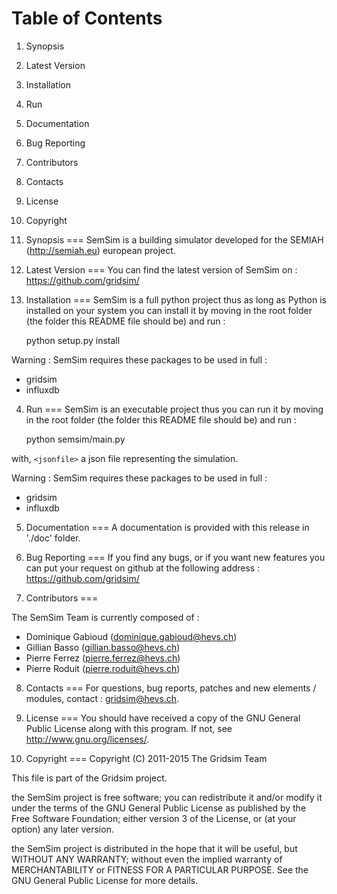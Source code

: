 Table of Contents
===

 1. Synopsis
 2. Latest Version
 3. Installation
 4. Run
 5. Documentation
 6. Bug Reporting
 7. Contributors
 8. Contacts
 9. License
 10. Copyright


1. Synopsis
===
SemSim is a building simulator developed for the SEMIAH (http://semiah.eu) 
european project. 


2. Latest Version
===
You can find the latest version of SemSim on :
    https://github.com/gridsim/


3. Installation
===
SemSim is a full python project thus as long as Python is installed on your
system you can install it by moving in the root folder (the folder this README
file should be) and run :

    python setup.py install

Warning : SemSim requires these packages to be used in full :

 * gridsim
 * influxdb
 
4. Run
===
SemSim is an executable project thus you can run it by moving in the root 
folder (the folder this README file should be) and run :

    python semsim/main.py <jsonfile>

with, `<jsonfile>` a json file representing the simulation.

Warning : SemSim requires these packages to be used in full :

 * gridsim
 * influxdb


5. Documentation
===
A documentation is provided with this release in './doc' folder.


6. Bug Reporting
===
If you find any bugs, or if you want new features you can put your request on
github at the following address :
    https://github.com/gridsim/


7. Contributors
===

The SemSim Team is currently composed of :

 * Dominique Gabioud (dominique.gabioud@hevs.ch)
 * Gillian Basso (gillian.basso@hevs.ch)
 * Pierre Ferrez (pierre.ferrez@hevs.ch)
 * Pierre Roduit (pierre.roduit@hevs.ch)


8. Contacts
===
For questions, bug reports, patches and new elements / modules, contact :
gridsim@hevs.ch.


9. License
===
You should have received a copy of the GNU General Public License along with
this program.
If not, see <http://www.gnu.org/licenses/>.


10. Copyright
===
Copyright (C) 2011-2015 The Gridsim Team

This file is part of the Gridsim project.

the SemSim project is free software; you can redistribute it and/or modify it
under the terms of the GNU General Public License as published by the Free
Software Foundation; either version 3 of the License, or (at your option) any
later version.

the SemSim project is distributed in the hope that it will be useful, but
WITHOUT ANY WARRANTY; without even the implied warranty of MERCHANTABILITY or
FITNESS FOR A PARTICULAR PURPOSE.
See the GNU General Public License for more details.
